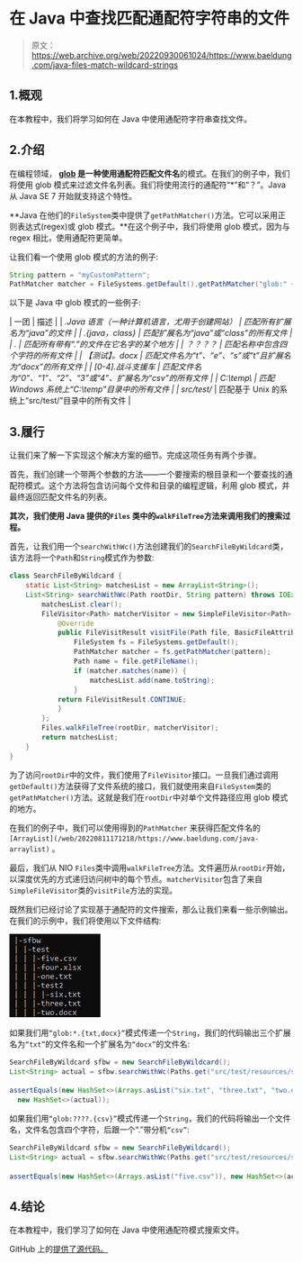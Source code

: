 # 在 Java 中查找匹配通配符字符串的文件

> 原文：<https://web.archive.org/web/20220930061024/https://www.baeldung.com/java-files-match-wildcard-strings>

## 1.概观

在本教程中，我们将学习如何在 Java 中使用通配符字符串查找文件。

## 2.介绍

在编程领域， **[glob](/web/20220811171218/https://www.baeldung.com/linux/bash-globbing) 是一种使用通配符匹配文件名**的模式。在我们的例子中，我们将使用 glob 模式来过滤文件名列表。我们将使用流行的通配符“*”和“？”。Java 从 Java SE 7 开始就支持这个特性。

**Java 在他们的`FileSystem`类中提供了`getPathMatcher()`方法。它可以采用正则表达式(regex)或 glob 模式。**在这个例子中，我们将使用 glob 模式，因为与 regex 相比，使用通配符更简单。

让我们看一个使用 glob 模式的方法的例子:

```java
String pattern = "myCustomPattern";
PathMatcher matcher = FileSystems.getDefault().getPathMatcher("glob:" + pattern);
```

以下是 Java 中 glob 模式的一些例子:

| 一团 | 描述 |
| *.Java 语言（一种计算机语言，尤用于创建网站） | 匹配所有扩展名为“java”的文件 |
| *.{java，class} | 匹配扩展名为“java”或“class”的所有文件 |
| *.* | 匹配所有带有“.”的文件在它名字的某个地方 |
| ？？？？ | 匹配名称中包含四个字符的所有文件 |
| 【测试】。docx | 匹配文件名为“t”、“e”、“s”或“t”且扩展名为“docx”的所有文件 |
| [0-4].战斗支援车 | 匹配文件名为“0”、“1”、“2”、“3”或“4”、扩展名为“csv”的所有文件 |
| C:\\temp\\* | 匹配 Windows 系统上“C:\temp”目录中的所有文件 |
| src/test/* | 匹配基于 Unix 的系统上“src/test/”目录中的所有文件 |

## 3.履行

让我们来了解一下实现这个解决方案的细节。完成这项任务有两个步骤。

首先，我们创建一个带两个参数的方法——一个要搜索的根目录和一个要查找的通配符模式。这个方法将包含访问每个文件和目录的编程逻辑，利用 glob 模式，并最终返回匹配文件名的列表。

**其次，我们使用 Java 提供的`Files` 类中的`walkFileTree`方法来调用我们的搜索过程。**

首先，让我们用一个`searchWithWc()`方法创建我们的`SearchFileByWildcard`类，该方法将一个`Path`和`String`模式作为参数:

```java
class SearchFileByWildcard {
    static List<String> matchesList = new ArrayList<String>();
    List<String> searchWithWc(Path rootDir, String pattern) throws IOException {
        matchesList.clear();
        FileVisitor<Path> matcherVisitor = new SimpleFileVisitor<Path>() {
            @Override
            public FileVisitResult visitFile(Path file, BasicFileAttributes attribs) throws IOException {
                FileSystem fs = FileSystems.getDefault();
                PathMatcher matcher = fs.getPathMatcher(pattern);
                Path name = file.getFileName();
                if (matcher.matches(name)) {
                    matchesList.add(name.toString);
                }
	        return FileVisitResult.CONTINUE;
            }
        };
        Files.walkFileTree(rootDir, matcherVisitor);
        return matchesList;
    }
}
```

为了访问`rootDir`中的文件，我们使用了`FileVisitor`接口。一旦我们通过调用`getDefault()`方法获得了文件系统的接口，我们就使用来自`FileSystem`类的`getPathMatcher()`方法。这就是我们在`rootDir`中对单个文件路径应用 glob 模式的地方。

在我们的例子中，我们可以使用得到的`PathMatcher` 来获得匹配文件名的`[ArrayList](/web/20220811171218/https://www.baeldung.com/java-arraylist)` 。

最后，我们从 NIO `Files`类中调用`walkFileTree`方法。文件遍历从`rootDir`开始，以深度优先的方式递归访问树中的每个节点。`matcherVisitor`包含了来自`SimpleFileVisitor`类的`visitFile`方法的实现。

既然我们已经讨论了实现基于通配符的文件搜索，那么让我们来看一些示例输出。在我们的示例中，我们将使用以下文件结构:

[![](img/47eaec211843b1c7ecefd37dea0db240.png)](/web/20220811171218/https://www.baeldung.com/wp-content/uploads/2022/05/fileStructureUnix.jpg)

如果我们用`“glob:*.{txt,docx}”`模式传递一个`String`，我们的代码输出三个扩展名为`“txt”`的文件名和一个扩展名为`“docx”`的文件名:

```java
SearchFileByWildcard sfbw = new SearchFileByWildcard();
List<String> actual = sfbw.searchWithWc(Paths.get("src/test/resources/sfbw"), "glob:*.{txt,docx}");

assertEquals(new HashSet<>(Arrays.asList("six.txt", "three.txt", "two.docx", "one.txt")), 
  new HashSet<>(actual)); 
```

如果我们用`“glob:????.{csv}”`模式传递一个`String`，我们的代码将输出一个文件名，文件名包含四个字符，后跟一个“.”带分机`“csv”`:

```java
SearchFileByWildcard sfbw = new SearchFileByWildcard();
List<String> actual = sfbw.searchWithWc(Paths.get("src/test/resources/sfbw"), "glob:????.{csv}");

assertEquals(new HashSet<>(Arrays.asList("five.csv")), new HashSet<>(actual)); 
```

## 4.结论

在本教程中，我们学习了如何在 Java 中使用通配符模式搜索文件。

GitHub 上的[提供了源代码。](https://web.archive.org/web/20220811171218/https://github.com/eugenp/tutorials/tree/master/core-java-modules/core-java-nio-2)